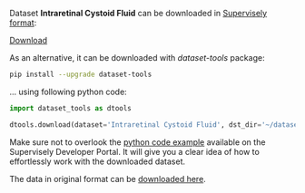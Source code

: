 Dataset **Intraretinal Cystoid Fluid** can be downloaded in [Supervisely format](https://developer.supervisely.com/api-references/supervisely-annotation-json-format):

 [Download](https://assets.supervisely.com/remote/eyJsaW5rIjogImZzOi8vYXNzZXRzLzE5NjlfSW50cmFyZXRpbmFsIEN5c3RvaWQgRmx1aWQvaW50cmFyZXRpbmFsLWN5c3RvaWQtZmx1aWQtRGF0YXNldE5pbmphLnRhciIsICJzaWciOiAiRno5dytGYk9ZM21wRTZQVHhpbzU2SGMydmNxUU0vL0lpK3NpSjNpWG5aND0ifQ==)

As an alternative, it can be downloaded with *dataset-tools* package:
``` bash
pip install --upgrade dataset-tools
```

... using following python code:
``` python
import dataset_tools as dtools

dtools.download(dataset='Intraretinal Cystoid Fluid', dst_dir='~/dataset-ninja/')
```
Make sure not to overlook the [python code example](https://developer.supervisely.com/getting-started/python-sdk-tutorials/iterate-over-a-local-project) available on the Supervisely Developer Portal. It will give you a clear idea of how to effortlessly work with the downloaded dataset.

The data in original format can be [downloaded here](https://www.kaggle.com/datasets/zeeshanahmed13/intraretinal-cystoid-fluid/download?datasetVersionNumber=3).